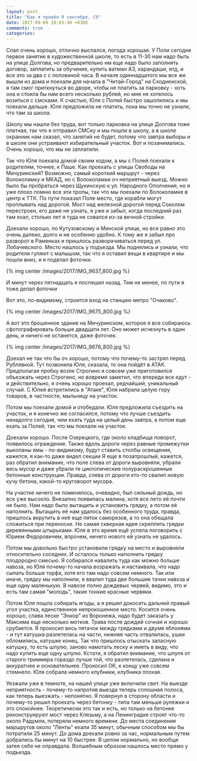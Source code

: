 ```yaml
---
layout: post
title: "Как я провёл 9 сентября, Сб"
date: 2017-09-09 10:03:40 +0300
comments: true
categories: 
---
```

Спал очень хорошо, отлично выспался, погода хорошая. У Поли сегодня первое занятие в художественной школе, то есть в 11-30 нам надо быть на улице Долгова, но предварительно нм еще надо было заполнить договор, заплатить за обучение, купить ватман А3, карандаши, итд, и все это за два с с половиной часа. В начале одиннадцатого мы все же вышли из дома и поехали для начала в "Читай-Город" на Сходненской, я там смог приткнуться во дворе, чтобы не платить за парковку - хоть она и стоила бы нам всего несколько рублей, но мне не хотелось возиться с смсками. К счастью, Юля с Полей быстро зашопились и мы поехали дальше. Юля предложила не платить, пока мы точно не узнали, что там за школа.

Школу мы нашли без труда, вот только парковка на улице Долгова тоже платная, так что я отправил СМСку и мы пошли в школу, а в школе охранник нам сказал, что занятий не будет, потому что завтра выборы и в школе они устраивают избирательный участок. Вот и позанимались. Очень хорошо, что мы не заплатили. 

Так что Юля поехала домой своим ходом, а мы с Полей поехали к родителям, точнее, к Паше. Как проехать с улицы Свободы на Мичуринский? Возможно, самый короткий маршрут - через Волоколамку и МКАД, но с Волоколамки оч неприятный выезд. Можно было бы пробраться через Щукинскую к ул. Народного Ополчения, но я уже плохо помню все эти тропы, так что мы поехали по Волоколамке в центр к ТТК. По пути показал Поле место, где корабли могут проплывать над дорогой. Мост над железной дорогой перед Соколом перестроен, его даже не узнать, я уже и забыл, когда последний раз там ехал, столько лет я туда не совался из-за вечной стройки.

Доехали хорошо, по Кутузовскому и Минской улице, но все равно это очень далеко, долго и не особенно удобно. К тому же я забыл про разворот в Раменках и пришлось разворачиваться перед ул. Лобачевского. Место нашлось у подъезда. Мы поднялись и узнали, что родители гуляют с малышом, так что я оставил вещи в квартире и мы пошли вниз, и я поделал фоточки.  

{% img center /images/2017/IMG_9637_800.jpg %}

И минут через пятнадцать я поспешил назад. Тем не менее, по пути я тоже делал фоточки

Вот это, по-видимому, строится вход на станцию метро "Очаково".

{% img center /images/2017/IMG_9675_800.jpg %}

А вот это брошенное здание на Мичуринском, которое я все собираюсь сфотографировать больше двадцати лет. Оно может исчезнуть в один день, и ничего не останется, даже фоточек.

{% img center /images/2017/IMG_9676_800.jpg %}

Доехал не так что бы оч хорошо, потому что почему-то застрял перед Рублевкой. Тут позвонила Юля, сказала, то она пойдёт в АТАК. Предполагая пробку возле Строгино я совсем уже приготовился объезжать через Строгино, но вовремя заметил, что впереди все едут - и действительно, я очень хорошо проехал, редчайший, уникальный случай. С Юлей встретились в "Атаке", Юля набрала целую гору товаров, в частности, мыльницу на участок.

Потом мы поехали домой и отобедали. Юля предложила съездить на участок, и я конечно же согласился, потому что лучше съездить ненадолго сегодня, чем ехать туда на целый день завтра, а потом еще ехать за Полей, так что мы поехали на участок.

Доехали хорошо. После Озерецкого, где около кладбища поворот, появилось ограждение. Также вдоль дороги через равные промежутки выкопаны ямы - по-видимому, будут ставить столбы освещения, кажется, я как-то даже видел секции Я еще в позапрошлый, кажется, раз обратил внимание, что поле слева от дороги выровняли, убрали весь мусор и даже убрали те циклопические полураскрошенные бетонные конструкции. Правда, слева от дороги кто-то свалил новую кучу бетона, какой-то круговорот мусора.

На участке ничего не поменялось, очевидно, был сильный дождь, но все уже высохло. Внезапно появилась малина, хотя все лето её почти не было. Нам надо было вытащить и установить грядку, а потом её наполнить. Вытащить её нам удалось без особенного труда, правда, пришлось вкрутить в неё еще пяток саморезов, а то она обещала сложиться при переноске. Не самая скверная идея скреплять грядки деревянными штырьками. Юля в это время ещё успела поговорить с Юрием Федоровичем, впрочем, ничего нового ей узнать не удалось.

Потом мы довольно быстро установили грядку на место и выровняли относительно соседних. И осталось только наполнить грядку плодородно смесью. Я собирался навалить туда как можно больше навоза, но Юля почему-то начала возражать и настаивала, что надо сыпать больше торфа, хотя его там надо совсем немного. Так или иначе, грядку мы наполнили, я ввалил туда две большие тачки навоза и еще одну маленькую. В навозе полно дождевых червей, видимо, это и есть там самая "молодь", такие тонкие красные червяки.

Потом Юля пошла собирать ягоды, а я решил докосить дальний правый угол участка, единственное непрокошенное место. Косится очень хорошо, слава леске "Энкор" из Воронежа, надо будет заказать у Максима еще несколько мотков. Трава после дождей сочная и хорошо срубается. Я прокосил весь пятачок между грядками и двумя яблонями - и тут катушка разлетелась на части, нижняя часть отвалилась, ушки обломились, катушке конец. Так что пришлось отыскать запасную катушку, то есть шпулю, заново намотать леску и иметь в виду, что надо купить еще одну шпулю. Кстати, я обратил внимание, что шпуля от старого триммера гораздо лучше той, что разлетелась, сделана и аккуратнее и основательнее. Прокосил ОК, к концу уже совсем стемнело. Юля собрала немного клубники, клубника плохая.

Уезжали уже в темноте, на нашей улице уже включили свет. На выезде неприятность - почему-то напротив выезда теперь сплошная полоса, как теперь выезжать - непонятно. Я повернул в сторону области и почему-то решил проехать через бетонку - типа там меньше рулежки и это спокойнее. Теоретически это так и есть, но только на бетонке реконструируют мост через Клязьму, а на Ленинградке строят что-то около Радумли, потеряли немного времени. До места соединения маршрутов около "Ленты" ехали 35 минут, обычным способом мы бы потратили 25 минут. До дома доехали ровно за час, нормальным путем добрались бы минут на 10 быстрее. В целом нормально, но вообще затея себе не оправдала. Волшебным образом нашлось место прямо у подъезда.